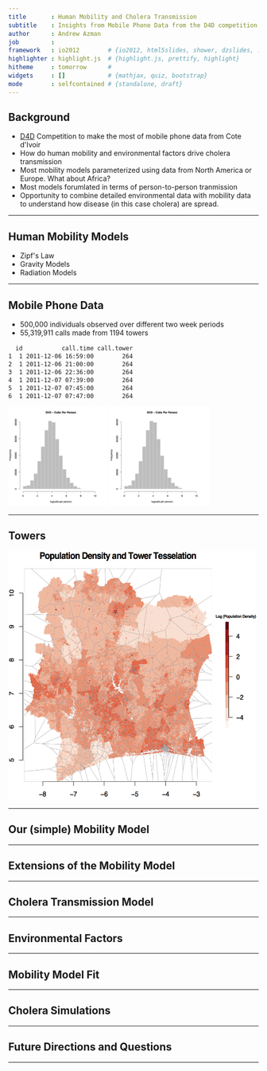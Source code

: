 ```yaml
---
title       : Human Mobility and Cholera Transmission
subtitle    : Insights from Mobile Phone Data from the D4D competition
author      : Andrew Azman
job         : 
framework   : io2012        # {io2012, html5slides, shower, dzslides, ...}
highlighter : highlight.js  # {highlight.js, prettify, highlight}
hitheme     : tomorrow      # 
widgets     : []            # {mathjax, quiz, bootstrap}
mode        : selfcontained # {standalone, draft}
---
```


## Background
- [D4D](http://www.d4d.orange.com/home) Competition to make the most of mobile phone data from Cote d'Ivoir
- How do human mobility and environmental factors drive cholera transmission
 - Most mobility models parameterized using data from North America or Europe.  What about Africa? 
 - Most models forumlated in terms of person-to-person tranmission
- Opportunity to combine detailed environmental data with mobility data to understand how disease (in this case cholera) are spread.

---

## Human Mobility Models

* Zipf's Law
* Gravity Models
* Radiation Models

---

## Mobile Phone Data

* 500,000 individuals observed over different two week periods
* 55,319,911 calls made from 1194 towers


```
  id           call.time call.tower
1  1 2011-12-06 16:59:00        264
2  1 2011-12-06 21:00:00        264
3  1 2011-12-06 22:36:00        264
4  1 2011-12-07 07:39:00        264
5  1 2011-12-07 07:45:00        264
6  1 2011-12-07 07:47:00        264
```


<img src=figures/calls_per_person.png height="200" width="200">
<img src=figures/calls_per_person.png height="200" width="200">


--- 

## Towers

<img src=figures/towers_tesselation.png height="500" width="500">

---

## Our (simple) Mobility Model

---

## Extensions of the Mobility Model

---

## Cholera Transmission Model

---

## Environmental Factors

---

## Mobility Model Fit

---

## Cholera Simulations

---

## Future Directions and Questions

---




